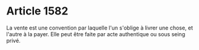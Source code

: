 # Article 1582

La vente est une convention par laquelle l'un s'oblige à livrer une chose, et l'autre à la payer.   Elle peut être faite par acte authentique ou sous seing privé.